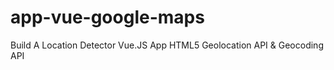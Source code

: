 # app-vue-google-maps
Build A Location Detector Vue.JS App HTML5 Geolocation API &amp; Geocoding API
